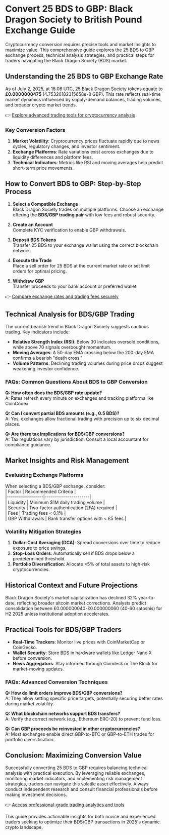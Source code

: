 # Convert 25 BDS to GBP: Black Dragon Society to British Pound Exchange Guide  

Cryptocurrency conversion requires precise tools and market insights to maximize value. This comprehensive guide explores the 25 BDS to GBP exchange process, technical analysis strategies, and practical steps for traders navigating the Black Dragon Society (BDS) market.  

## Understanding the 25 BDS to GBP Exchange Rate  

As of July 2, 2025, at 16:08 UTC, 25 Black Dragon Society tokens equate to **£0.0000000475** (4.75326182315658e-8 GBP). This rate reflects real-time market dynamics influenced by supply-demand balances, trading volumes, and broader crypto market trends.  

👉 [Explore advanced trading tools for cryptocurrency analysis](https://bit.ly/okx-bonus)  

### Key Conversion Factors  
1. **Market Volatility**: Cryptocurrency prices fluctuate rapidly due to news cycles, regulatory changes, and investor sentiment.  
2. **Exchange Platforms**: Rate variations exist across exchanges due to liquidity differences and platform fees.  
3. **Technical Indicators**: Metrics like RSI and moving averages help predict short-term price movements.  

## How to Convert BDS to GBP: Step-by-Step Process  

1. **Select a Compatible Exchange**  
   Black Dragon Society trades on multiple platforms. Choose an exchange offering the **BDS/GBP trading pair** with low fees and robust security.  

2. **Create an Account**  
   Complete KYC verification to enable GBP withdrawals.  

3. **Deposit BDS Tokens**  
   Transfer 25 BDS to your exchange wallet using the correct blockchain network.  

4. **Execute the Trade**  
   Place a sell order for 25 BDS at the current market rate or set limit orders for optimal pricing.  

5. **Withdraw GBP**  
   Transfer proceeds to your bank account or preferred wallet.  

👉 [Compare exchange rates and trading fees securely](https://bit.ly/okx-bonus)  

## Technical Analysis for BDS/GBP Trading  

The current bearish trend in Black Dragon Society suggests cautious trading. Key indicators include:  

- **Relative Strength Index (RSI)**: Below 30 indicates oversold conditions, while above 70 signals overbought momentum.  
- **Moving Averages**: A 50-day EMA crossing below the 200-day EMA confirms a bearish "death cross."  
- **Volume Patterns**: Declining trading volumes during price drops suggest weakening investor confidence.  

### FAQs: Common Questions About BDS to GBP Conversion  

**Q: How often does the BDS/GBP rate update?**  
A: Rates refresh every minute on exchanges and tracking platforms like CoinCodex.  

**Q: Can I convert partial BDS amounts (e.g., 0.5 BDS)?**  
A: Yes, exchanges allow fractional trading with precision up to six decimal places.  

**Q: Are there tax implications for BDS/GBP conversions?**  
A: Tax regulations vary by jurisdiction. Consult a local accountant for compliance guidance.  

## Market Insights and Risk Management  

### Evaluating Exchange Platforms  
When selecting a BDS/GBP exchange, consider:  
| Factor          | Recommended Criteria |  
|------------------|----------------------|  
| Liquidity        | Minimum $1M daily trading volume |  
| Security         | Two-factor authentication (2FA) required |  
| Fees             | Trading fees < 0.1% |  
| GBP Withdrawals  | Bank transfer options with < £5 fees |  

### Volatility Mitigation Strategies  
1. **Dollar-Cost Averaging (DCA)**: Spread conversions over time to reduce exposure to price swings.  
2. **Stop-Loss Orders**: Automatically sell if BDS drops below a predetermined threshold.  
3. **Portfolio Diversification**: Allocate <5% of total assets to high-risk cryptocurrencies.  

## Historical Context and Future Projections  

Black Dragon Society's market capitalization has declined 32% year-to-date, reflecting broader altcoin market corrections. Analysts predict consolidation between £0.000000040-£0.000000060 (40-60 satoshis) for H2 2025 unless institutional adoption accelerates.  

## Practical Tools for BDS/GBP Traders  

- **Real-Time Trackers**: Monitor live prices with CoinMarketCap or CoinGecko.  
- **Wallet Security**: Store BDS in hardware wallets like Ledger Nano X before conversion.  
- **News Aggregators**: Stay informed through Coindesk or The Block for market-moving updates.  

### FAQs: Advanced Conversion Techniques  

**Q: How do limit orders improve BDS/GBP conversions?**  
A: They allow setting specific price targets, potentially securing better rates during market volatility.  

**Q: What blockchain networks support BDS transfers?**  
A: Verify the correct network (e.g., Ethereum ERC-20) to prevent fund loss.  

**Q: Can GBP proceeds be reinvested in other cryptocurrencies?**  
A: Most exchanges enable direct GBP-to-BTC or GBP-to-ETH trades for portfolio diversification.  

## Conclusion: Maximizing Conversion Value  

Successfully converting 25 BDS to GBP requires balancing technical analysis with practical execution. By leveraging reliable exchanges, monitoring market indicators, and implementing risk management strategies, traders can navigate this volatile asset effectively. Always conduct independent research and consult financial professionals before making investment decisions.  

👉 [Access professional-grade trading analytics and tools](https://bit.ly/okx-bonus)  

This guide provides actionable insights for both novice and experienced traders seeking to optimize their BDS/GBP transactions in 2025's dynamic crypto landscape.